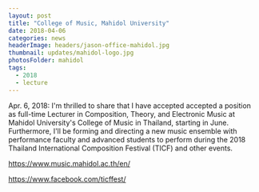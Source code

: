 ```yaml
---
layout: post
title: "College of Music, Mahidol University"
date: 2018-04-06
categories: news
headerImage: headers/jason-office-mahidol.jpg
thumbnail: updates/mahidol-logo.jpg
photosFolder: mahidol
tags:
  - 2018
  - lecture
---
```

Apr. 6, 2018: I'm thrilled to share that I have accepted accepted a position as full-time Lecturer in Composition, Theory, and Electronic Music at Mahidol University's College of Music in Thailand, starting in June. Furthermore, I'll be forming and directing a new music ensemble with performance faculty and advanced students to perform during the 2018 Thailand International Composition Festival (TICF) and other events.

https://www.music.mahidol.ac.th/en/

https://www.facebook.com/ticffest/
